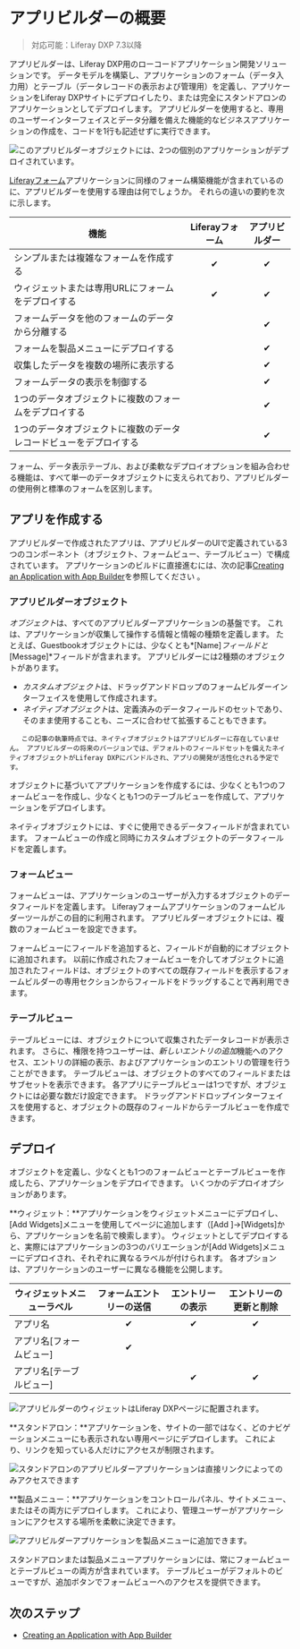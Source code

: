 # アプリビルダーの概要

> 対応可能：Liferay DXP 7.3以降

アプリビルダーは、Liferay DXP用のローコードアプリケーション開発ソリューションです。 データモデルを構築し、アプリケーションのフォーム（データ入力用）とテーブル（データレコードの表示および管理用）を定義し、アプリケーションをLiferay DXPサイトにデプロイしたり、または完全にスタンドアロンのアプリケーションとしてデプロイします。 アプリビルダーを使用すると、専用のユーザーインターフェイスとデータ分離を備えた機能的なビジネスアプリケーションの作成を、コードを1行も記述せずに実行できます。

![このアプリビルダーオブジェクトには、2つの個別のアプリケーションがデプロイされています。](./app-builder-overview/images/01.png)

[Liferayフォーム](../../process-automation/forms/user-guide/introduction-to-forms.md)アプリケーションに同様のフォーム構築機能が含まれているのに、アプリビルダーを使用する理由は何でしょうか。 それらの違いの要約を次に示します。

| 機能                                | Liferayフォーム | アプリビルダー |
| --------------------------------- |:-----------:|:-------:|
| シンプルまたは複雑なフォームを作成する               |      ✔      |    ✔    |
| ウィジェットまたは専用URLにフォームをデプロイする        |      ✔      |    ✔    |
| フォームデータを他のフォームのデータから分離する          |             |    ✔    |
| フォームを製品メニューにデプロイする                |             |    ✔    |
| 収集したデータを複数の場所に表示する                |             |    ✔    |
| フォームデータの表示を制御する                   |             |    ✔    |
| 1つのデータオブジェクトに複数のフォームをデプロイする       |             |    ✔    |
| 1つのデータオブジェクトに複数のデータレコードビューをデプロイする |             |    ✔    |

フォーム、データ表示テーブル、および柔軟なデプロイオプションを組み合わせる機能は、すべて単一のデータオブジェクトに支えられており、アプリビルダーの使用例と標準のフォームを区別します。

## アプリを作成する

アプリビルダーで作成されたアプリは、アプリビルダーのUIで定義されている3つのコンポーネント（オブジェクト、フォームビュー、テーブルビュー）で構成されています。 アプリケーションのビルドに直接進むには、次の記事[Creating an Application with App Builder](./creating-an-application-with-app-builder.md)を参照してください 。

### アプリビルダーオブジェクト

*オブジェクト*は、すべてのアプリビルダーアプリケーションの基盤です。 これは、アプリケーションが収集して操作する情報と情報の種類を定義します。 たとえば、Guestbookオブジェクトには、少なくとも*[Name]*フィールドと*[Message]*フィールドが含まれます。 アプリビルダーには2種類のオブジェクトがあります。

  - *カスタムオブジェクト*は、ドラッグアンドドロップのフォームビルダーインターフェイスを使用して作成されます。
  - *ネイティブオブジェクト*は、定義済みのデータフィールドのセットであり、そのまま使用することも、ニーズに合わせて拡張することもできます。

``` note::
   この記事の執筆時点では、ネイティブオブジェクトはアプリビルダーに存在していません。 アプリビルダーの将来のバージョンでは、デフォルトのフィールドセットを備えたネイティブオブジェクトがLiferay DXPにバンドルされ、アプリの開発が活性化される予定です。
```

オブジェクトに基づいてアプリケーションを作成するには、少なくとも1つのフォームビューを作成し、少なくとも1つのテーブルビューを作成して、アプリケーションをデプロイします。

ネイティブオブジェクトには、すぐに使用できるデータフィールドが含まれています。 フォームビューの作成と同時にカスタムオブジェクトのデータフィールドを定義します。

### フォームビュー

フォームビューは、アプリケーションのユーザーが入力するオブジェクトのデータフィールドを定義します。 Liferayフォームアプリケーションのフォームビルダーツールがこの目的に利用されます。 アプリビルダーオブジェクトには、複数のフォームビューを設定できます。

フォームビューにフィールドを追加すると、フィールドが自動的にオブジェクトに追加されます。 以前に作成されたフォームビューを介してオブジェクトに追加されたフィールドは、オブジェクトのすべての既存フィールドを表示するフォームビルダーの専用セクションからフィールドをドラッグすることで再利用できます。

### テーブルビュー

テーブルビューには、オブジェクトについて収集されたデータレコードが表示されます。 さらに、権限を持つユーザーは、*新しいエントリの追加*機能へのアクセス、エントリの詳細の表示、およびアプリケーションのエントリの管理を行うことができます。 テーブルビューは、オブジェクトのすべてのフィールドまたはサブセットを表示できます。 各アプリにテーブルビューは1つですが、オブジェクトには必要な数だけ設定できます。 ドラッグアンドドロップインターフェイスを使用すると、オブジェクトの既存のフィールドからテーブルビューを作成できます。

## デプロイ

オブジェクトを定義し、少なくとも1つのフォームビューとテーブルビューを作成したら、アプリケーションをデプロイできます。 いくつかのデプロイオプションがあります。

**ウィジェット：**アプリケーションをウィジェットメニューにデプロイし、[Add Widgets]メニューを使用してページに追加します（[Add ]→[Widgets]から、アプリケーションを名前で検索します）。 ウィジェットとしてデプロイすると、実際にはアプリケーションの3つのバリエーションが[Add Widgets]メニューにデプロイされ、それぞれに異なるラベルが付けられます。 各オプションは、アプリケーションのユーザーに異なる機能を公開します。

| ウィジェットメニューラベル     | フォームエントリーの送信 | エントリーの表示 | エントリーの更新と削除 |
| ----------------- |:------------:|:--------:|:-----------:|
| アプリ名              |      ✔       |    ✔     |      ✔      |
| アプリ名\[フォームビュー\] |      ✔       |          |             |
| アプリ名\[テーブルビュー\] |              |    ✔     |      ✔      |

![アプリビルダーのウィジェットはLiferay DXPページに配置されます。](./app-builder-overview/images/03.png)

**スタンドアロン：**アプリケーションを、サイトの一部ではなく、どのナビゲーションメニューにも表示されない専用ページにデプロイします。 これにより、リンクを知っている人だけにアクセスが制限されます。

![スタンドアロンのアプリビルダーアプリケーションは直接リンクによってのみアクセスできます](./app-builder-overview/images/04.png)

**製品メニュー：**アプリケーションをコントロールパネル、サイトメニュー、またはその両方にデプロイします。 これにより、管理ユーザーがアプリケーションにアクセスする場所を柔軟に決定できます。

![アプリビルダーアプリケーションを製品メニューに追加できます。](./app-builder-overview/images/02.png)

スタンドアロンまたは製品メニューアプリケーションには、常にフォームビューとテーブルビューの両方が含まれています。 テーブルビューがデフォルトのビューですが、追加ボタンでフォームビューへのアクセスを提供できます。

## 次のステップ

  - [Creating an Application with App Builder](./creating-an-application-with-app-builder.md)
